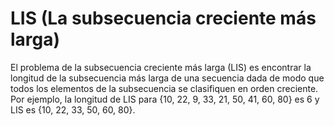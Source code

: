 # LIS (La subsecuencia creciente más larga)

El problema de la subsecuencia creciente más larga (LIS) es encontrar la longitud de la subsecuencia más larga de una secuencia dada de modo que todos los elementos de la subsecuencia se clasifiquen en orden creciente. Por ejemplo, la longitud de LIS para {10, 22, 9, 33, 21, 50, 41, 60, 80} es 6 y LIS es {10, 22, 33, 50, 60, 80}.

